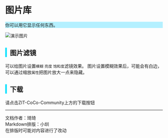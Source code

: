 # 图片库
<div style="background-color: rgb(180, 240, 255);">
  你可以用它显示任何东西。
</div>

![演示图片](https://cc.zitzhen.cn/control/%E5%9B%BE%E7%89%87%E6%A1%86-Qii/images/1.png)

<div style="border-left: 5px solid rgb(0, 225, 255); padding-left: 10px;">
<h2>图片滤镜</h2>
</div>

可以给图片设置`模糊` `亮度` `饱和度`滤镜效果。
图片设置模糊效果后，可能会有白边，可以通过缩放`属性`把图片放大一点来隐藏。

<div style="border-left: 5px solid rgb(0, 225, 255); padding-left: 10px;">
<h2>下载</h2>
</div>

请点击ZIT-CoCo-Community上方的下载按钮

---
文档作者：琦琦  
Markdown排版：小圳  
在排版时可能对内容进行了改动  
